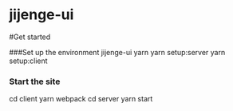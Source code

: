 # jijenge-ui

#Get started 

###Set up the environment 
jijenge-ui 
yarn 
yarn setup:server
yarn setup:client

### Start the site 
cd client
yarn webpack
cd server
yarn start
